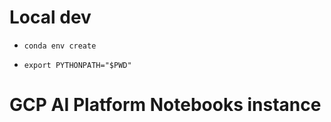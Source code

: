 # Local dev
- `conda env create`

- `export PYTHONPATH="$PWD"`

# GCP AI Platform Notebooks instance
